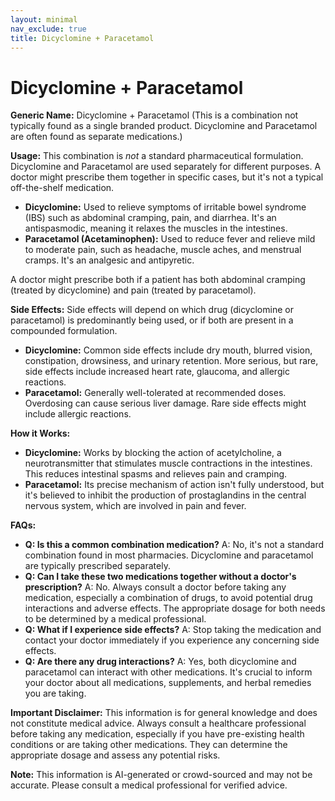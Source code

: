 ```yaml
---
layout: minimal
nav_exclude: true
title: Dicyclomine + Paracetamol
---
```


# Dicyclomine + Paracetamol

**Generic Name:** Dicyclomine + Paracetamol (This is a combination not typically found as a single branded product.  Dicyclomine and Paracetamol are often found as separate medications.)

**Usage:**  This combination is *not* a standard pharmaceutical formulation.  Dicyclomine and Paracetamol are used separately for different purposes.  A doctor might prescribe them together in specific cases, but it's not a typical off-the-shelf medication.

* **Dicyclomine:**  Used to relieve symptoms of irritable bowel syndrome (IBS) such as abdominal cramping, pain, and diarrhea. It's an antispasmodic, meaning it relaxes the muscles in the intestines.
* **Paracetamol (Acetaminophen):** Used to reduce fever and relieve mild to moderate pain, such as headache, muscle aches, and menstrual cramps. It's an analgesic and antipyretic.

A doctor might prescribe both if a patient has both abdominal cramping (treated by dicyclomine) and pain (treated by paracetamol).


**Side Effects:**  Side effects will depend on which drug (dicyclomine or paracetamol) is predominantly being used, or if both are present in a compounded formulation.

* **Dicyclomine:** Common side effects include dry mouth, blurred vision, constipation, drowsiness, and urinary retention.  More serious, but rare, side effects include increased heart rate, glaucoma, and allergic reactions.
* **Paracetamol:**  Generally well-tolerated at recommended doses.  Overdosing can cause serious liver damage.  Rare side effects might include allergic reactions.


**How it Works:**

* **Dicyclomine:** Works by blocking the action of acetylcholine, a neurotransmitter that stimulates muscle contractions in the intestines. This reduces intestinal spasms and relieves pain and cramping.
* **Paracetamol:** Its precise mechanism of action isn't fully understood, but it's believed to inhibit the production of prostaglandins in the central nervous system, which are involved in pain and fever.


**FAQs:**

* **Q: Is this a common combination medication?** A: No, it's not a standard combination found in most pharmacies.  Dicyclomine and paracetamol are typically prescribed separately.
* **Q: Can I take these two medications together without a doctor's prescription?** A: No.  Always consult a doctor before taking any medication, especially a combination of drugs, to avoid potential drug interactions and adverse effects. The appropriate dosage for both needs to be determined by a medical professional.
* **Q: What if I experience side effects?** A: Stop taking the medication and contact your doctor immediately if you experience any concerning side effects.
* **Q: Are there any drug interactions?** A: Yes, both dicyclomine and paracetamol can interact with other medications.  It's crucial to inform your doctor about all medications, supplements, and herbal remedies you are taking.


**Important Disclaimer:** This information is for general knowledge and does not constitute medical advice.  Always consult a healthcare professional before taking any medication, especially if you have pre-existing health conditions or are taking other medications.  They can determine the appropriate dosage and assess any potential risks.


**Note:** This information is AI-generated or crowd-sourced and may not be accurate. Please consult a medical professional for verified advice.